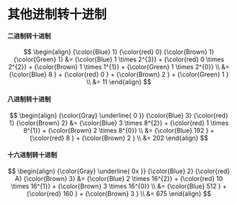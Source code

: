 # 其他进制转十进制

#### 二进制转十进制

$$
\begin{align}
{\color{Blue} 1} {\color{red} 0}  {\color{Brown} 1} {\color{Green} 1} &= {\color{Blue} 1 \times 2^{3}} + {\color{red} 0 \times 2^{2}} + {\color{Brown} 1 \times 1^{1}} + {\color{Green} 1 \times 2^{0}} \\
&= {\color{Blue} 8 } + {\color{red} 0 } + {\color{Brown} 2 } + {\color{Green} 1 } \\
&= 11
\end{align}
$$

#### 八进制转十进制

$$
\begin{align}
{\color{Gray} \underline{ 0 }}       {\color{Blue} 3} {\color{red} 1}  {\color{Brown} 2} &= {\color{Blue} 3 \times 8^{2}} + {\color{red} 1 \times 8^{1}} + {\color{Brown} 2 \times 8^{0}} \\
&= {\color{Blue} 192 } + {\color{red} 8 } + {\color{Brown} 2 } \\
&= 202
\end{align}
$$


#### 十六进制转十进制

$$
\begin{align}
{\color{Gray} \underline{ 0x }}       {\color{Blue} 2} {\color{red} A}  {\color{Brown} 3} &= {\color{Blue} 2 \times 16^{2}} + {\color{red} 10 \times 16^{1}} + {\color{Brown} 3 \times 16^{0}} \\
&= {\color{Blue} 512 } + {\color{red} 160 } + {\color{Brown} 3 } \\
&= 675
\end{align}
$$

